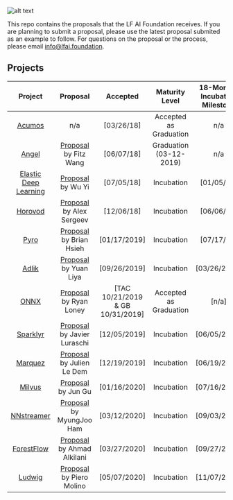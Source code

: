 ![alt text](https://github.com/lfai/artwork/blob/master/lfai/horizontal/color/lfai-color.png)

This repo contains the proposals that the LF AI Foundation receives. If you are planning to submit a proposal, please use the latest proposal submited as an example to follow. For questions on the proposal or the process, please email info@lfai.foundation. 

## Projects

**Project**|**Proposal**|**Accepted**|**Maturity Level**|**18-Months Incubation Milestone**|**6-Months Check-in (Graduate)**
:-----:|:-----:|:-----:|:-----:|:-----:|:-----:
[Acumos](https://acumos.org)|n/a|[03/26/18]| Accepted as Graduation | n/a | May 2020
[Angel](https://github.com/Angel-ML/angel/)|[Proposal](https://github.com/LFDLFoundation/proposing-projects/blob/master/proposals/angel.adoc) by Fitz Wang|[06/07/18]|Graduation (03-12-2019) | n/a | May 2020
[Elastic Deep Learning](https://github.com/PaddlePaddle/edl)|[Proposal](https://github.com/LFDLFoundation/proposing-projects/blob/master/proposals/edl.adoc) by Wu Yi|[07/05/18]|Incubation|[01/05/20] | n/a
[Horovod](https://github.com/uber/horovod/)|[Proposal](https://github.com/LFDLFoundation/proposing-projects/blob/master/proposals/horovod.adoc) by Alex Sergeev|[12/06/18]|Incubation|[06/06/20] | n/a
[Pyro](https://github.com/uber/pyro)|[Proposal](https://github.com/LFDLFoundation/proposing-projects/blob/master/proposals/pyro.adoc) by Brian Hsieh|[01/17/2019]|Incubation|[07/17/20] | n/a
[Adlik](https://github.com/Adlik)|[Proposal](https://github.com/LFDLFoundation/proposing-projects/blob/master/proposals/adlik.adoc) by Yuan Liya |[09/26/2019]|Incubation|[03/26/2021] | n/a
[ONNX](https://github.com/onnx)|[Proposal](https://github.com/lfai/proposing-projects/blob/master/proposals/onnx.adoc) by Ryan Loney |[TAC 10/21/2019 & GB 10/31/2019]|Accepted as Graduation|[n/a] | May 2020 
[Sparklyr](https://github.com/rstudio/sparklyr)|[Proposal](https://github.com/lfai/proposing-projects/blob/master/proposals/sparklyr.adoc) by Javier Luraschi |[12/05/2019]| Incubation | [06/05/2021] | n/a
[Marquez](https://github.com/MarquezProject/marquez)|[Proposal](https://github.com/lfai/proposing-projects/blob/master/proposals/Marquez.adoc) by Julien Le Dem |[12/19/2019]| Incubation | [06/19/2021] | n/a
[Milvus](https://github.com/milvus-io)|[Proposal](https://github.com/lfai/proposing-projects/blob/master/proposals/milvus.adoc) by Jun Gu |[01/16/2020]| Incubation | [07/16/2021] | n/a
[NNstreamer](https://github.com/nnsuite/nnstreamer)|[Proposal](https://github.com/lfai/proposing-projects/blob/master/proposals/nnstreamer.adoc) by MyungJoo Ham |[03/12/2020]| Incubation | [09/03/2021] | n/a
[ForestFlow](https://github.com/dreamworksanimation/ForestFlow)|[Proposal](https://github.com/lfai/proposing-projects/blob/master/proposals/forestflow.adoc) by Ahmad Alkilani |[03/27/2020]| Incubation | [09/27/2021] | n/a
[Ludwig](https://github.com/uber/ludwig)|[Proposal](https://github.com/lfai/proposing-projects/blob/master/proposals/ludwig.adoc) by Piero Molino |[05/07/2020]| Incubation | [11/07/2021] | n/a
